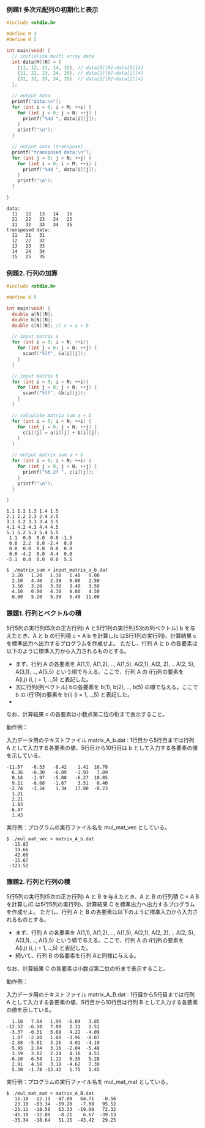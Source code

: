 ### 例題1 多次元配列の初期化と表示

````multi_array.c
#include <stdio.h>

#define M 3
#define N 5

int main(void) {
  // initialize multi array data
  int data[M][N] = {
    {11, 12, 13, 14, 15}, // data[0][0]~data[0][4]
    {21, 22, 23, 24, 25}, // data[1][0]~data[1][4]
    {31, 32, 33, 34, 35}  // data[2][0]~data[2][4]
  };

  // output data
  printf("data:\n");
  for (int i = 0; i < M; ++i) {
    for (int j = 0; j < N; ++j) {
      printf("%4d ", data[i][j]);
    }
    printf("\n");
  }

  // output data (transpose)
  printf("transposed data:\n");
  for (int j = 0; j < N; ++j) {
    for (int i = 0; i < M; ++i) {
      printf("%4d ", data[i][j]);
    }
    printf("\n");
  }

}
````

````
data:
  11   12   13   14   15
  21   22   23   24   25
  31   32   33   34   35
transposed data:
  11   21   31
  12   22   32
  13   23   33
  14   24   34
  15   25   35
````

### 例題2. 行列の加算

```` matrix_sum.c
#include <stdio.h>

#define N 5

int main(void) {
  double a[N][N];
  double b[N][N];
  double c[N][N]; // c = a + b

  // input matrix a
  for (int i = 0; i < N; ++i){
    for (int j = 0; j < N; ++j) {
      scanf("%lf", &a[i][j]);
    }
  }

  // input matrix b
  for (int i = 0; i < N; ++i){
    for (int j = 0; j < N; ++j) {
      scanf("%lf", &b[i][j]);
    }
  }

  // calculate matrix sum a + b
  for (int i = 0; i < N; ++i) {
    for (int j = 0; j < N; ++j) {
      c[i][j] = a[i][j] + b[i][j];
    }
  }

  // output matrix sum a + b
  for (int i = 0; i < N; ++i) {
    for (int j = 0; j < N; ++j) {
      printf("%6.2f ", c[i][j]);
    }
    printf("\n");
  }

}
````

```` input_matrix_a_b.dat
1.1 1.2 1.3 1.4 1.5
2.1 2.2 2.3 2.4 2.5
3.1 3.2 3.3 3.4 3.5
4.1 4.2 4.3 4.4 4.5
5.1 5.2 5.3 5.4 5.5
 1.1  0.0  0.0  0.0 -1.5
 0.0  2.2  0.0 -2.4  0.0
 0.0  0.0  0.0  0.0  0.0
 0.0 -4.2  0.0  4.4  0.0
-5.1  0.0  0.0  0.0  5.5
````

````
$ ./matrix_sum < input_matrix_a_b.dat
  2.20   1.20   1.30   1.40   0.00
  2.10   4.40   2.30   0.00   2.50
  3.10   3.20   3.30   3.40   3.50
  4.10   0.00   4.30   8.80   4.50
  0.00   5.20   5.30   5.40  11.00
````


### 課題1. 行列とベクトルの積

5行5列の実行列(5次の正方行列) A と5行1列の実行列(5次の列ベクトル) b を与えたとき、A と b の行列積 c = A b を計算し(c は5行1列の実行列)、計算結果 c を標準出力へ出力するプログラムを作成せよ。
ただし、行列 A と b の各要素は以下のように標準入力から入力されるものとする。
- まず、行列 A の各要素を A(1,1), A(1,2), .., A(1,5), A(2,1), A(2, 2), .. A(2, 5), A(3,1), .., A(5,5) という順で与える。ここで、行列 A の i行j列の要素を　A(i,j) (i, j = 1, ..,5) と表記した。
- 次に行列(列ベクトル) bの各要素を b(1), b(2), .., b(5) の順で与える。ここで b の i行1列の要素を b(i) (i = 1, ..,5) と表記した。
- 
なお、計算結果 c の各要素は小数点第二位の桁まで表示すること。

動作例：

入力データ用のテキストファイル matrix_A_b.dat : 1行目から5行目までは行列 A として入力する各要素の値、5行目から10行目は b として入力する各要素の値を示している。
````matrix_A_b.dat
-11.67   -0.53   -8.42    1.41  16.78
  6.36   -0.30   -6.09   -1.93   7.89
  0.14   -1.97   -5.08   -6.27  10.85
  9.11   -0.68   -1.67    3.51   0.40
 -2.74   -3.24    1.34   17.80  -0.23
  1.21
  2.21
  1.83
 -6.47
  1.43
````

実行例：プログラムの実行ファイル名を mul_mat_vec としている。
````
$ ./mul_mat_vec < matrix_A_b.dat
  -15.83
   19.66
   42.60
  -15.67
 -123.52
````

### 課題2. 行列と行列の積

5行5列の実行列(5次の正方行列) A と B を与えたとき、A と B の行列積 C = A B を計算し(C は5行5列の実行列)、計算結果 C を標準出力へ出力するプログラムを作成せよ。
ただし、行列 A と B の各要素は以下のように標準入力から入力されるものとする。
- まず、行列 A の各要素を A(1,1), A(1,2), .., A(1,5), A(2,1), A(2, 2), .. A(2, 5), A(3,1), .., A(5,5) という順で与える。ここで、行列 A の i行j列の要素を　A(i,j) (i, j = 1, ..,5) と表記した。
- 続いて、行列 B の各要素を行列 Aと同様に与える。

なお、計算結果 C の各要素は小数点第二位の桁まで表示すること。

動作例：

入力データ用のテキストファイル matrix_A_B.dat : 1行目から5行目までは行列 A として入力する各要素の値、5行目から10行目は行列 B として入力する各要素の値を示している。
````matrix_A_B.dat
  1.18   7.64   1.99  -6.04   3.85
-12.52  -6.50   7.00   2.31   1.51
 -3.37  -0.31   5.68   4.22  -4.09
  1.87  -2.00   1.80  -3.96  -0.07
 -2.68  -5.81   3.26   4.01  -4.19
 -5.95   2.04   3.16  -2.04  -5.48
  3.59   3.02   2.24   4.16   4.51
 -6.10  -6.58   1.12   0.35   5.28
  2.91   4.58   3.18  -4.62   7.39
  5.30  -1.78 -13.42   1.75   1.45
````

実行例：プログラムの実行ファイル名を mul_mat_mat としている。
````
$ ./mul_mat_mat < matrix_A_B.dat
   11.10  -22.13  -47.80   64.71   -0.56
   23.18  -83.34  -59.20   -7.08   95.52
  -25.11  -18.58   63.33  -19.08   72.32
  -41.18  -32.08   -8.21    6.67  -39.13
  -35.34  -18.64   51.15  -43.42   29.25
````

